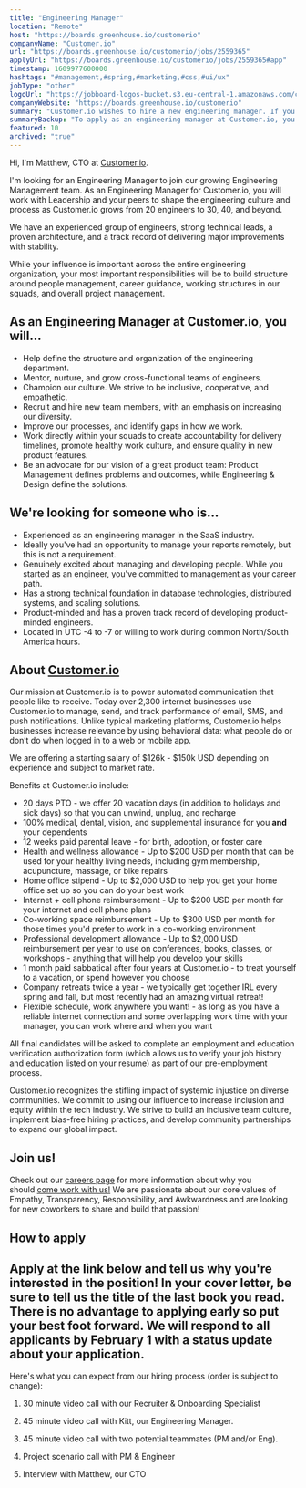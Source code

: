 ```yaml
---
title: "Engineering Manager"
location: "Remote"
host: "https://boards.greenhouse.io/customerio"
companyName: "Customer.io"
url: "https://boards.greenhouse.io/customerio/jobs/2559365"
applyUrl: "https://boards.greenhouse.io/customerio/jobs/2559365#app"
timestamp: 1609977600000
hashtags: "#management,#spring,#marketing,#css,#ui/ux"
jobType: "other"
logoUrl: "https://jobboard-logos-bucket.s3.eu-central-1.amazonaws.com/customer-io"
companyWebsite: "https://boards.greenhouse.io/customerio"
summary: "Customer.io wishes to hire a new engineering manager. If you have experience as an engineering manager in the SaaS industry, consider applying."
summaryBackup: "To apply as an engineering manager at Customer.io, you preferably need to have some knowledge of: #management, #spring, #marketing."
featured: 10
archived: "true"
---
```


Hi, I'm Matthew, CTO at [Customer.io](http://customer.io).

I'm looking for an Engineering Manager to join our growing Engineering Management team. As an Engineering Manager for Customer.io, you will work with Leadership and your peers to shape the engineering culture and process as Customer.io grows from 20 engineers to 30, 40, and beyond.

We have an experienced group of engineers, strong technical leads, a proven architecture, and a track record of delivering major improvements with stability.

While your influence is important across the entire engineering organization, your most important responsibilities will be to build structure around people management, career guidance, working structures in our squads, and overall project management.

## As an Engineering Manager at Customer.io, you will...

*   Help define the structure and organization of the engineering department.
*   Mentor, nurture, and grow cross-functional teams of engineers.
*   Champion our culture. We strive to be inclusive, cooperative, and empathetic.
*   Recruit and hire new team members, with an emphasis on increasing our diversity.
*   Improve our processes, and identify gaps in how we work.
*   Work directly within your squads to create accountability for delivery timelines, promote healthy work culture, and ensure quality in new product features.
*   Be an advocate for our vision of a great product team: Product Management defines problems and outcomes, while Engineering & Design define the solutions.

## We're looking for someone who is...

*   Experienced as an engineering manager in the SaaS industry.
*   Ideally you've had an opportunity to manage your reports remotely, but this is not a requirement.
*   Genuinely excited about managing and developing people. While you started as an engineer, you've committed to management as your career path.
*   Has a strong technical foundation in database technologies, distributed systems, and scaling solutions.
*   Product-minded and has a proven track record of developing product-minded engineers.
*   Located in UTC -4 to -7 or willing to work during common North/South America hours.

## About [Customer.io](http://Customer.io)

Our mission at Customer.io is to power automated communication that people like to receive. Today over 2,300 internet businesses use Customer.io to manage, send, and track performance of email, SMS, and push notifications. Unlike typical marketing platforms, Customer.io helps businesses increase relevance by using behavioral data: what people do or don’t do when logged in to a web or mobile app.

We are offering a starting salary of $126k - $150k USD depending on experience and subject to market rate.

Benefits at Customer.io include:

*   20 days PTO - we offer 20 vacation days (in addition to holidays and sick days) so that you can unwind, unplug, and recharge
*   100% medical, dental, vision, and supplemental insurance for you **and** your dependents
*   12 weeks paid parental leave - for birth, adoption, or foster care
*   Health and wellness allowance - Up to $200 USD per month that can be used for your healthy living needs, including gym membership, acupuncture, massage, or bike repairs
*   Home office stipend - Up to $2,000 USD to help you get your home office set up so you can do your best work
*   Internet + cell phone reimbursement - Up to $200 USD per month for your internet and cell phone plans
*   Co-working space reimbursement - Up to $300 USD per month for those times you'd prefer to work in a co-working environment
*   Professional development allowance - Up to $2,000 USD reimbursement per year to use on conferences, books, classes, or workshops - anything that will help you develop your skills
*   1 month paid sabbatical after four years at Customer.io - to treat yourself to a vacation, or spend however you choose
*   Company retreats twice a year - we typically get together IRL every spring and fall, but most recently had an amazing virtual retreat!
*   Flexible schedule, work anywhere you want! - as long as you have a reliable internet connection and some overlapping work time with your manager, you can work where and when you want

All final candidates will be asked to complete an employment and education verification authorization form (which allows us to verify your job history and education listed on your resume) as part of our pre-employment process.

Customer.io recognizes the stifling impact of systemic injustice on diverse communities. We commit to using our influence to increase inclusion and equity within the tech industry. We strive to build an inclusive team culture, implement bias-free hiring practices, and develop community partnerships to expand our global impact.

## Join us!

Check out our [careers page](https://customer.io/careers/) for more information about why you should [come work with us!](https://customer.io/about/) We are passionate about our core values of Empathy, Transparency, Responsibility, and Awkwardness and are looking for new coworkers to share and build that passion!

## How to apply

## Apply at the link below and tell us why you're interested in the position! In your cover letter, be sure to tell us the title of the last book you read. There is no advantage to applying early so put your best foot forward. We will respond to all applicants by February 1 with a status update about your application.

Here's what you can expect from our hiring process (order is subject to change):

1.  30 minute video call with our Recruiter & Onboarding Specialist
    
2.  45 minute video call with Kitt, our Engineering Manager.
    
3.  45 minute video call with two potential teammates (PM and/or Eng).
    
4.  Project scenario call with PM & Engineer
    
5.  Interview with Matthew, our CTO

